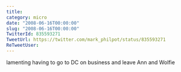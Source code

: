 ```yaml
---
title: 
category: micro
date: "2008-06-16T00:00:00"
slug: "2008-06-16T00:00:00"
TwitterId: 835593271
TweetUrl: https://twitter.com/mark_philpot/status/835593271
ReTweetUser: 
---
```


lamenting having to go to DC on business and leave Ann and Wolfie